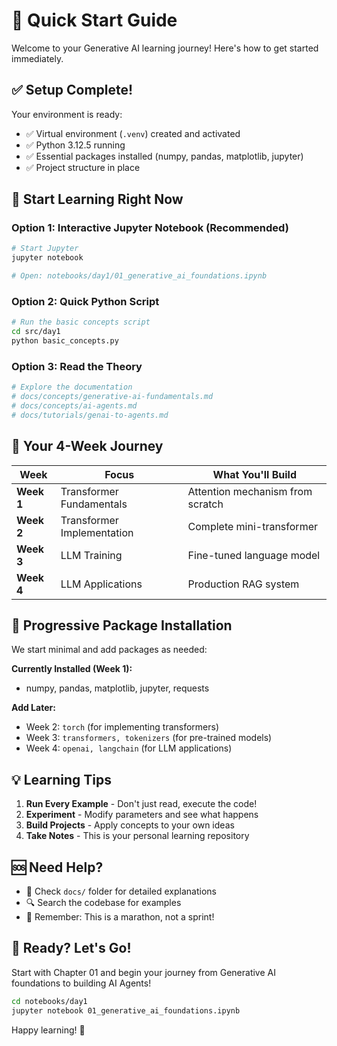 # 🚀 Quick Start Guide

Welcome to your Generative AI learning journey! Here's how to get started immediately.

## ✅ Setup Complete!

Your environment is ready:

- ✅ Virtual environment (`.venv`) created and activated
- ✅ Python 3.12.5 running
- ✅ Essential packages installed (numpy, pandas, matplotlib, jupyter)
- ✅ Project structure in place

## 🎯 Start Learning Right Now

### Option 1: Interactive Jupyter Notebook (Recommended)

```bash
# Start Jupyter
jupyter notebook

# Open: notebooks/day1/01_generative_ai_foundations.ipynb
```

### Option 2: Quick Python Script

```bash
# Run the basic concepts script
cd src/day1
python basic_concepts.py
```

### Option 3: Read the Theory

```bash
# Explore the documentation
# docs/concepts/generative-ai-fundamentals.md
# docs/concepts/ai-agents.md
# docs/tutorials/genai-to-agents.md
```

## 📅 Your 4-Week Journey

| Week       | Focus                      | What You'll Build                |
| ---------- | -------------------------- | -------------------------------- |
| **Week 1** | Transformer Fundamentals   | Attention mechanism from scratch |
| **Week 2** | Transformer Implementation | Complete mini-transformer        |
| **Week 3** | LLM Training               | Fine-tuned language model        |
| **Week 4** | LLM Applications           | Production RAG system            |

## 🔄 Progressive Package Installation

We start minimal and add packages as needed:

**Currently Installed (Week 1):**

- numpy, pandas, matplotlib, jupyter, requests

**Add Later:**

- Week 2: `torch` (for implementing transformers)
- Week 3: `transformers, tokenizers` (for pre-trained models)
- Week 4: `openai, langchain` (for LLM applications)

## 💡 Learning Tips

1. **Run Every Example** - Don't just read, execute the code!
2. **Experiment** - Modify parameters and see what happens
3. **Build Projects** - Apply concepts to your own ideas
4. **Take Notes** - This is your personal learning repository

## 🆘 Need Help?

- 📖 Check `docs/` folder for detailed explanations
- 🔍 Search the codebase for examples
- 💬 Remember: This is a marathon, not a sprint!

## 🎯 Ready? Let's Go!

Start with Chapter 01 and begin your journey from Generative AI foundations to building AI Agents!

```bash
cd notebooks/day1
jupyter notebook 01_generative_ai_foundations.ipynb
```

Happy learning! 🚀
